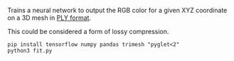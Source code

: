 Trains a neural network to output the RGB color for a given XYZ coordinate on a 3D mesh in [PLY format](https://paulbourke.net/dataformats/ply/).

This could be considered a form of lossy compression.

```
pip install tensorflow numpy pandas trimesh "pyglet<2"
python3 fit.py
```

